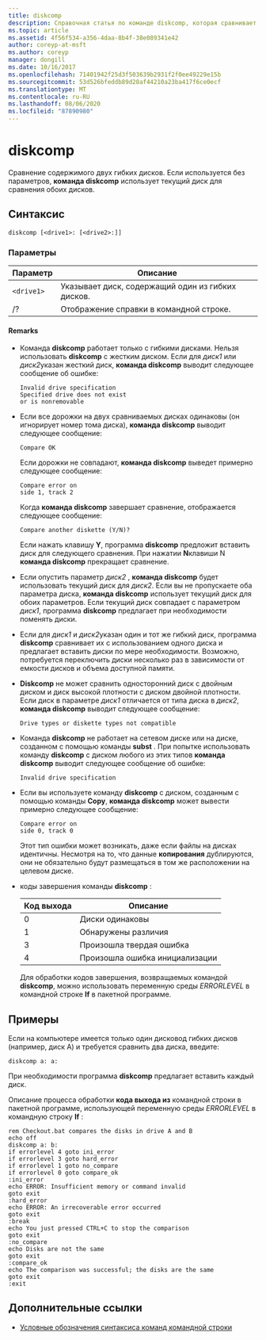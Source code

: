 ```yaml
---
title: diskcomp
description: Справочная статья по команде diskcomp, которая сравнивает содержимое двух гибких дисков.
ms.topic: article
ms.assetid: 4f56f534-a356-4daa-8b4f-38e089341e42
author: coreyp-at-msft
ms.author: coreyp
manager: dongill
ms.date: 10/16/2017
ms.openlocfilehash: 71401942f25d3f503639b2931f2f0ee49229e15b
ms.sourcegitcommit: 53d526bfeddb89d28af44210a23ba417f6ce0ecf
ms.translationtype: MT
ms.contentlocale: ru-RU
ms.lasthandoff: 08/06/2020
ms.locfileid: "87890980"
---
```

# <a name="diskcomp"></a>diskcomp

Сравнение содержимого двух гибких дисков. Если используется без параметров, **команда diskcomp** использует текущий диск для сравнения обоих дисков.

## <a name="syntax"></a>Синтаксис

```
diskcomp [<drive1>: [<drive2>:]]
```

### <a name="parameters"></a>Параметры

| Параметр | Описание |
| --------- | ----------- |
| `<drive1>` | Указывает диск, содержащий один из гибких дисков. |
| /? | Отображение справки в командной строке. |

#### <a name="remarks"></a>Remarks

- Команда **diskcomp** работает только с гибкими дисками. Нельзя использовать **diskcomp** с жестким диском. Если для *диск1* или *диск2*указан жесткий диск, **команда diskcomp** выводит следующее сообщение об ошибке:

  ```
  Invalid drive specification
  Specified drive does not exist
  or is nonremovable
  ```

- Если все дорожки на двух сравниваемых дисках одинаковы (он игнорирует номер тома диска), **команда diskcomp** выводит следующее сообщение:

  ```
  Compare OK
  ```

  Если дорожки не совпадают, **команда diskcomp** выведет примерно следующее сообщение:

  ```
  Compare error on
  side 1, track 2
  ```

  Когда **команда diskcomp** завершает сравнение, отображается следующее сообщение:

  ```
  Compare another diskette (Y/N)?
  ```

  Если нажать клавишу **Y**, программа **diskcomp** предложит вставить диск для следующего сравнения. При нажатии **N**клавиши N **команда diskcomp** прекращает сравнение.

- Если опустить параметр *диск2* , **команда diskcomp** будет использовать текущий диск для *диск2*. Если вы не пропускаете оба параметра диска, **команда diskcomp** использует текущий диск для обоих параметров. Если текущий диск совпадает с параметром *диск1*, программа **diskcomp** предлагает при необходимости поменять диски.

- Если для *диск1* и *диск2*указан один и тот же гибкий диск, программа **diskcomp** сравнивает их с использованием одного диска и предлагает вставить диски по мере необходимости. Возможно, потребуется переключить диски несколько раз в зависимости от емкости дисков и объема доступной памяти.

- **Diskcomp** не может сравнить односторонний диск с двойным диском и диск высокой плотности с диском двойной плотности. Если диск в параметре *диск1* отличается от типа диска в *диск2*, **команда diskcomp** выводит следующее сообщение:

  ```
  Drive types or diskette types not compatible
  ```

- Команда **diskcomp** не работает на сетевом диске или на диске, созданном с помощью команды **subst** . При попытке использовать команду **diskcomp** с диском любого из этих типов **команда diskcomp** выводит следующее сообщение об ошибке:

  ```
  Invalid drive specification
  ```

- Если вы используете команду **diskcomp** с диском, созданным с помощью команды **Copy**, **команда diskcomp** может вывести примерно следующее сообщение:

  ```
  Compare error on
  side 0, track 0
  ```

  Этот тип ошибки может возникать, даже если файлы на дисках идентичны. Несмотря на то, что данные **копирования** дублируются, они не обязательно будут размещаться в том же расположении на целевом диске.

- коды завершения команды **diskcomp** :

  | Код выхода | Описание |
  | --------- | ----------- |
  | 0 | Диски одинаковы |
  | 1 | Обнаружены различия |
  | 3 | Произошла твердая ошибка |
  | 4 | Произошла ошибка инициализации |

  Для обработки кодов завершения, возвращаемых командой **diskcomp**, можно использовать переменную среды *ERRORLEVEL* в командной строке **If** в пакетной программе.

## <a name="examples"></a>Примеры

Если на компьютере имеется только один дисковод гибких дисков (например, диск A) и требуется сравнить два диска, введите:

```
diskcomp a: a:
```

При необходимости программа **diskcomp** предлагает вставить каждый диск.

Описание процесса обработки **кода выхода из** командной строки в пакетной программе, использующей переменную среды *ERRORLEVEL* в командную строку **If** :

```
rem Checkout.bat compares the disks in drive A and B
echo off
diskcomp a: b:
if errorlevel 4 goto ini_error
if errorlevel 3 goto hard_error
if errorlevel 1 goto no_compare
if errorlevel 0 goto compare_ok
:ini_error
echo ERROR: Insufficient memory or command invalid
goto exit
:hard_error
echo ERROR: An irrecoverable error occurred
goto exit
:break
echo You just pressed CTRL+C to stop the comparison
goto exit
:no_compare
echo Disks are not the same
goto exit
:compare_ok
echo The comparison was successful; the disks are the same
goto exit
:exit
```

## <a name="additional-references"></a>Дополнительные ссылки

- [Условные обозначения синтаксиса команд командной строки](command-line-syntax-key.md)
